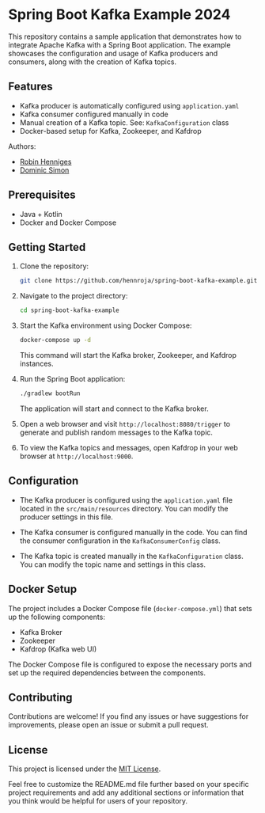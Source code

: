 # Spring Boot Kafka Example 2024

This repository contains a sample application that demonstrates how to integrate Apache Kafka with a Spring Boot application. The example showcases the configuration and usage of Kafka producers and consumers, along with the creation of Kafka topics.

## Features

- Kafka producer is automatically configured using `application.yaml`
- Kafka consumer configured manually in code
- Manual creation of a Kafka topic. See: `KafkaConfiguration` class
- Docker-based setup for Kafka, Zookeeper, and Kafdrop

Authors:
* [Robin Henniges](https://github.com/hennroja)
* [Dominic Simon](https://github.com/DomSimon)

## Prerequisites

- Java + Kotlin
- Docker and Docker Compose

## Getting Started

1. Clone the repository:

   ```bash
   git clone https://github.com/hennroja/spring-boot-kafka-example.git
   ```

2. Navigate to the project directory:

   ```bash
   cd spring-boot-kafka-example
   ```

3. Start the Kafka environment using Docker Compose:

   ```bash
   docker-compose up -d
   ```

   This command will start the Kafka broker, Zookeeper, and Kafdrop instances.

4. Run the Spring Boot application:

   ```bash
   ./gradlew bootRun
   ```

   The application will start and connect to the Kafka broker.

5. Open a web browser and visit `http://localhost:8080/trigger` to generate and publish random messages to the Kafka topic.

6. To view the Kafka topics and messages, open Kafdrop in your web browser at `http://localhost:9000`.

## Configuration

- The Kafka producer is configured using the `application.yaml` file located in the `src/main/resources` directory. You can modify the producer settings in this file.

- The Kafka consumer is configured manually in the code. You can find the consumer configuration in the `KafkaConsumerConfig` class.

- The Kafka topic is created manually in the `KafkaConfiguration` class. You can modify the topic name and settings in this class.

## Docker Setup

The project includes a Docker Compose file (`docker-compose.yml`) that sets up the following components:

- Kafka Broker
- Zookeeper
- Kafdrop (Kafka web UI)

The Docker Compose file is configured to expose the necessary ports and set up the required dependencies between the components.

## Contributing

Contributions are welcome! If you find any issues or have suggestions for improvements, please open an issue or submit a pull request.

## License

This project is licensed under the [MIT License](LICENSE).

Feel free to customize the README.md file further based on your specific project requirements and add any additional sections or information that you think would be helpful for users of your repository.
